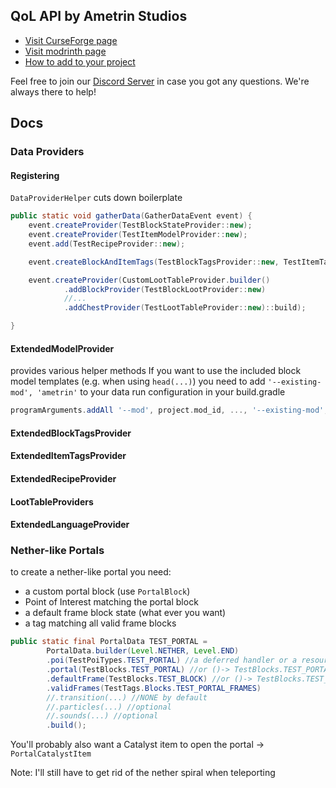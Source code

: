 ## QoL API by Ametrin Studios
- [Visit CurseForge page](https://www.curseforge.com/minecraft/mc-mods/ametrin)
- [Visit modrinth page](https://modrinth.com/mod/ametrin)
- [How to add to your project](https://github.com/Ametrin-Studios/maven)

Feel free to join our [Discord Server](https://discord.com/invite/hwA9dd5bVh) in case you got any questions. We're always there to help!

## Docs
### Data Providers
#### Registering
``DataProviderHelper`` cuts down boilerplate
```java
public static void gatherData(GatherDataEvent event) {
    event.createProvider(TestBlockStateProvider::new);
    event.createProvider(TestItemModelProvider::new);
    event.add(TestRecipeProvider::new);

    event.createBlockAndItemTags(TestBlockTagsProvider::new, TestItemTagsProvider::new);

    event.createProvider(CustomLootTableProvider.builder()
            .addBlockProvider(TestBlockLootProvider::new)
            //...
            .addChestProvider(TestLootTableProvider::new)::build);

}
```

#### ExtendedModelProvider
provides various helper methods
If you want to use the included block model templates (e.g. when using `head(...)`) you need to add `'--existing-mod', 'ametrin'` to your data run configuration in your build.gradle
```gradle
programArguments.addAll '--mod', project.mod_id, ..., '--existing-mod', 'ametrin'
```

#### ExtendedBlockTagsProvider
#### ExtendedItemTagsProvider
#### ExtendedRecipeProvider
#### LootTableProviders
#### ExtendedLanguageProvider

### Nether-like Portals
to create a nether-like portal you need:
- a custom portal block (use `PortalBlock`)
- Point of Interest matching the portal block
- a default frame block state (what ever you want)
- a tag matching all valid frame blocks
```java
public static final PortalData TEST_PORTAL = 
        PortalData.builder(Level.NETHER, Level.END)
        .poi(TestPoiTypes.TEST_PORTAL) //a deferred handler or a resource key
        .portal(TestBlocks.TEST_PORTAL) //or ()-> TestBlocks.TEST_PORTAL.get().defaultBlockState()
        .defaultFrame(TestBlocks.TEST_BLOCK) //or ()-> TestBlocks.TEST_BLOCK.get().defaultBlockState()
        .validFrames(TestTags.Blocks.TEST_PORTAL_FRAMES)
        //.transition(...) //NONE by default
        //.particles(...) //optional
        //.sounds(...) //optional
        .build();
```
You'll probably also want a Catalyst item to open the portal -> `PortalCatalystItem`

Note: I'll still have to get rid of the nether spiral when teleporting
